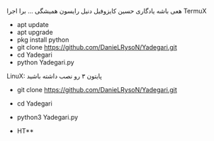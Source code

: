 هعی باشه یادگاری حسین کایزوفیل
دنیل رایسون همیشگی ...
برا اجرا
TermuX
* apt update
* apt upgrade 
* pkg install python 
* git clone https://github.com/DanieLRysoN/Yadegari.git
* cd Yadegari 
* python Yadegari.py



LinuX:
پایتون ۳ رو نصب داشته باشید 
* git clone https://github.com/DanieLRysoN/Yadegari.git
* cd Yadegari
* python3 Yadegari.py

* HT**
